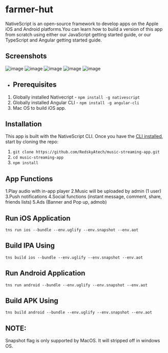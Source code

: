 # farmer-hut
NativeScript is an open-source framework to develop apps on the Apple iOS and Android platforms.You can learn how to build a version of this app from scratch using either our JavaScript getting started guide, or our TypeScript and Angular getting started guide.
 
 
 ##  Screenshots
![image](./src/one.jpeg)
![image](./src/two.jpeg)
![image](./src/three.jpeg)
![image](./src/four.jpeg)
![image](./src/five.jpeg)


* ## Prerequisites
1. Globally installed Nativecript  - `npm install -g nativescript`
2. Globally installed Angular CLI - `npm install -g angular-cli`
3. Mac OS to build iOS app.

## Installation
This app is built with the NativeScript CLI. Once you have the [CLI installed](https://docs.nativescript.org/start/quick-setup), start by cloning the repo:
1. `git clone https://github.com/RedskyAtech/music-streaming-app.git`
2. `cd music-streaming-app`
3. `npm install` 

## App Functions
1.Play audio with in-app player
2.Music will be uploaded by admin (1 user)
3.Push notifications
4.Social functions (instant message, comment, share, friends lists)
5.Ads (Banner and Pop up, admob)



## Run iOS Application
`tns run ios --bundle --env.uglify --env.snapshot --env.aot` 
## Build IPA Using
`tns build ios --bundle --env.uglify --env.snapshot --env.aot`

## Run Android Application
`tns run android --bundle --env.uglify --env.snapshot --env.aot`
## Build APK Using
`tns build android --bundle --env.uglify --env.snapshot --env.aot`


## NOTE:

Snapshot flag is only supported by MacOS. It will stripped off in windows OS.
    
